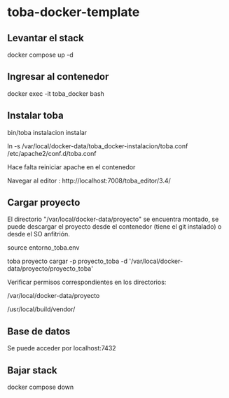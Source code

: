 # toba-docker-template

## Levantar el stack
docker compose up -d

## Ingresar al contenedor

docker exec -it toba_docker bash

## Instalar toba

bin/toba instalacion instalar

ln -s /var/local/docker-data/toba_docker-instalacion/toba.conf /etc/apache2/conf.d/toba.conf

Hace falta reiniciar apache en el contenedor

Navegar al editor : http://localhost:7008/toba_editor/3.4/


## Cargar proyecto

El directorio  "/var/local/docker-data/proyecto"  se encuentra montado,  se puede descargar el proyecto desde el contenedor (tiene el git instalado) o desde el SO anfitrión.

source entorno_toba.env

toba proyecto cargar -p proyecto_toba -d '/var/local/docker-data/proyecto/proyecto_toba'

Verificar permisos correspondientes en los directorios:

/var/local/docker-data/proyecto

/usr/local/build/vendor/


## Base de datos
Se puede acceder por localhost:7432

## Bajar stack
docker compose down

